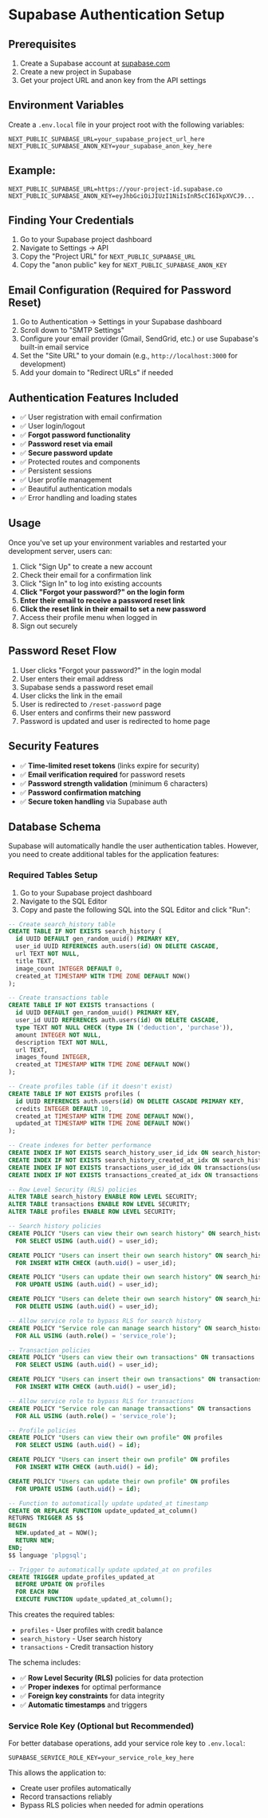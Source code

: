 # Supabase Authentication Setup

## Prerequisites
1. Create a Supabase account at [supabase.com](https://supabase.com)
2. Create a new project in Supabase
3. Get your project URL and anon key from the API settings

## Environment Variables
Create a `.env.local` file in your project root with the following variables:

```env
NEXT_PUBLIC_SUPABASE_URL=your_supabase_project_url_here
NEXT_PUBLIC_SUPABASE_ANON_KEY=your_supabase_anon_key_here
```

## Example:
```env
NEXT_PUBLIC_SUPABASE_URL=https://your-project-id.supabase.co
NEXT_PUBLIC_SUPABASE_ANON_KEY=eyJhbGciOiJIUzI1NiIsInR5cCI6IkpXVCJ9...
```

## Finding Your Credentials
1. Go to your Supabase project dashboard
2. Navigate to Settings → API
3. Copy the "Project URL" for `NEXT_PUBLIC_SUPABASE_URL`
4. Copy the "anon public" key for `NEXT_PUBLIC_SUPABASE_ANON_KEY`

## Email Configuration (Required for Password Reset)
1. Go to Authentication → Settings in your Supabase dashboard
2. Scroll down to "SMTP Settings" 
3. Configure your email provider (Gmail, SendGrid, etc.) or use Supabase's built-in email service
4. Set the "Site URL" to your domain (e.g., `http://localhost:3000` for development)
5. Add your domain to "Redirect URLs" if needed

## Authentication Features Included
- ✅ User registration with email confirmation
- ✅ User login/logout
- ✅ **Forgot password functionality**
- ✅ **Password reset via email**
- ✅ **Secure password update**
- ✅ Protected routes and components
- ✅ Persistent sessions
- ✅ User profile management
- ✅ Beautiful authentication modals
- ✅ Error handling and loading states

## Usage
Once you've set up your environment variables and restarted your development server, users can:
1. Click "Sign Up" to create a new account
2. Check their email for a confirmation link
3. Click "Sign In" to log into existing accounts
4. **Click "Forgot your password?" on the login form**
5. **Enter their email to receive a password reset link**
6. **Click the reset link in their email to set a new password**
7. Access their profile menu when logged in
8. Sign out securely

## Password Reset Flow
1. User clicks "Forgot your password?" in the login modal
2. User enters their email address
3. Supabase sends a password reset email
4. User clicks the link in the email
5. User is redirected to `/reset-password` page
6. User enters and confirms their new password
7. Password is updated and user is redirected to home page

## Security Features
- ✅ **Time-limited reset tokens** (links expire for security)
- ✅ **Email verification required** for password resets
- ✅ **Password strength validation** (minimum 6 characters)
- ✅ **Password confirmation matching**
- ✅ **Secure token handling** via Supabase auth

## Database Schema
Supabase will automatically handle the user authentication tables. However, you need to create additional tables for the application features:

### Required Tables Setup
1. Go to your Supabase project dashboard
2. Navigate to the SQL Editor
3. Copy and paste the following SQL into the SQL Editor and click "Run":

```sql
-- Create search_history table
CREATE TABLE IF NOT EXISTS search_history (
  id UUID DEFAULT gen_random_uuid() PRIMARY KEY,
  user_id UUID REFERENCES auth.users(id) ON DELETE CASCADE,
  url TEXT NOT NULL,
  title TEXT,
  image_count INTEGER DEFAULT 0,
  created_at TIMESTAMP WITH TIME ZONE DEFAULT NOW()
);

-- Create transactions table  
CREATE TABLE IF NOT EXISTS transactions (
  id UUID DEFAULT gen_random_uuid() PRIMARY KEY,
  user_id UUID REFERENCES auth.users(id) ON DELETE CASCADE,
  type TEXT NOT NULL CHECK (type IN ('deduction', 'purchase')),
  amount INTEGER NOT NULL,
  description TEXT NOT NULL,
  url TEXT,
  images_found INTEGER,
  created_at TIMESTAMP WITH TIME ZONE DEFAULT NOW()
);

-- Create profiles table (if it doesn't exist)
CREATE TABLE IF NOT EXISTS profiles (
  id UUID REFERENCES auth.users(id) ON DELETE CASCADE PRIMARY KEY,
  credits INTEGER DEFAULT 10,
  created_at TIMESTAMP WITH TIME ZONE DEFAULT NOW(),
  updated_at TIMESTAMP WITH TIME ZONE DEFAULT NOW()
);

-- Create indexes for better performance
CREATE INDEX IF NOT EXISTS search_history_user_id_idx ON search_history(user_id);
CREATE INDEX IF NOT EXISTS search_history_created_at_idx ON search_history(created_at DESC);
CREATE INDEX IF NOT EXISTS transactions_user_id_idx ON transactions(user_id);
CREATE INDEX IF NOT EXISTS transactions_created_at_idx ON transactions(created_at DESC);

-- Row Level Security (RLS) policies
ALTER TABLE search_history ENABLE ROW LEVEL SECURITY;
ALTER TABLE transactions ENABLE ROW LEVEL SECURITY;
ALTER TABLE profiles ENABLE ROW LEVEL SECURITY;

-- Search history policies
CREATE POLICY "Users can view their own search history" ON search_history
  FOR SELECT USING (auth.uid() = user_id);

CREATE POLICY "Users can insert their own search history" ON search_history
  FOR INSERT WITH CHECK (auth.uid() = user_id);

CREATE POLICY "Users can update their own search history" ON search_history
  FOR UPDATE USING (auth.uid() = user_id);

CREATE POLICY "Users can delete their own search history" ON search_history
  FOR DELETE USING (auth.uid() = user_id);

-- Allow service role to bypass RLS for search history
CREATE POLICY "Service role can manage search history" ON search_history
  FOR ALL USING (auth.role() = 'service_role');

-- Transaction policies  
CREATE POLICY "Users can view their own transactions" ON transactions
  FOR SELECT USING (auth.uid() = user_id);

CREATE POLICY "Users can insert their own transactions" ON transactions
  FOR INSERT WITH CHECK (auth.uid() = user_id);

-- Allow service role to bypass RLS for transactions
CREATE POLICY "Service role can manage transactions" ON transactions
  FOR ALL USING (auth.role() = 'service_role');

-- Profile policies
CREATE POLICY "Users can view their own profile" ON profiles
  FOR SELECT USING (auth.uid() = id);

CREATE POLICY "Users can insert their own profile" ON profiles
  FOR INSERT WITH CHECK (auth.uid() = id);

CREATE POLICY "Users can update their own profile" ON profiles
  FOR UPDATE USING (auth.uid() = id);

-- Function to automatically update updated_at timestamp
CREATE OR REPLACE FUNCTION update_updated_at_column()
RETURNS TRIGGER AS $$
BEGIN
  NEW.updated_at = NOW();
  RETURN NEW;
END;
$$ language 'plpgsql';

-- Trigger to automatically update updated_at on profiles
CREATE TRIGGER update_profiles_updated_at 
  BEFORE UPDATE ON profiles 
  FOR EACH ROW 
  EXECUTE FUNCTION update_updated_at_column();
```

This creates the required tables:
   - `profiles` - User profiles with credit balance
   - `search_history` - User search history
   - `transactions` - Credit transaction history

The schema includes:
- ✅ **Row Level Security (RLS)** policies for data protection
- ✅ **Proper indexes** for optimal performance  
- ✅ **Foreign key constraints** for data integrity
- ✅ **Automatic timestamps** and triggers

### Service Role Key (Optional but Recommended)
For better database operations, add your service role key to `.env.local`:
```env
SUPABASE_SERVICE_ROLE_KEY=your_service_role_key_here
```

This allows the application to:
- Create user profiles automatically
- Record transactions reliably  
- Bypass RLS policies when needed for admin operations 